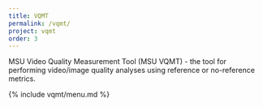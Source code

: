 ```yaml
---
title: VQMT
permalink: /vqmt/
project: vqmt
order: 3
---
```


MSU Video Quality Measurement Tool (MSU VQMT) - the tool for performing video/image quality analyses using reference or no-reference metrics.

{% include vqmt/menu.md %}
